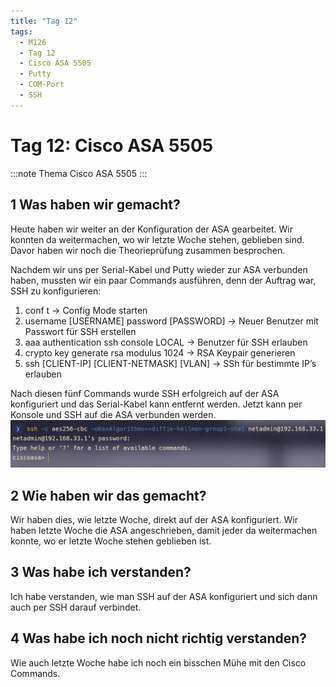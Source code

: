 ```yaml
---
title: "Tag 12"
tags:
  - M126
  - Tag 12
  - Cisco ASA 5505
  - Putty
  - COM-Port
  - SSH
---
```


# Tag 12: Cisco ASA 5505

:::note Thema
Cisco ASA 5505
:::

## 1 Was haben wir gemacht?

Heute haben wir weiter an der Konfiguration der ASA gearbeitet. Wir konnten da weitermachen, wo wir letzte Woche stehen, geblieben sind. Davor haben wir noch die Theorieprüfung zusammen besprochen.

Nachdem wir uns per Serial-Kabel und Putty wieder zur ASA verbunden haben, mussten wir ein paar Commands ausführen, denn der Auftrag war, SSH zu konfigurieren:
1.	conf t -> Config Mode starten
2.	username [USERNAME] password [PASSWORD] -> Neuer Benutzer mit Passwort für SSH erstellen
3.	aaa authentication ssh console LOCAL -> Benutzer für SSH erlauben
4.	crypto key generate rsa modulus 1024 -> RSA Keypair generieren
5.	ssh [CLIENT-IP] [CLIENT-NETMASK] [VLAN] -> SSh für bestimmte IP’s erlauben

Nach diesen fünf Commands wurde SSH erfolgreich auf der ASA konfiguriert und das Serial-Kabel kann entfernt werden. Jetzt kann per Konsole und SSH auf die ASA verbunden werden.
![SSH Connection](/data/m126/cisco_asa_ssh_connection.png)

## 2 Wie haben wir das gemacht?

Wir haben dies, wie letzte Woche, direkt auf der ASA konfiguriert. Wir haben letzte Woche die ASA angeschrieben, damit jeder da weitermachen konnte, wo er letzte Woche stehen geblieben ist.

## 3 Was habe ich verstanden?

Ich habe verstanden, wie man SSH auf der ASA konfiguriert und sich dann auch per SSH darauf verbindet.

## 4 Was habe ich noch nicht richtig verstanden?

Wie auch letzte Woche habe ich noch ein bisschen Mühe mit den Cisco Commands.
